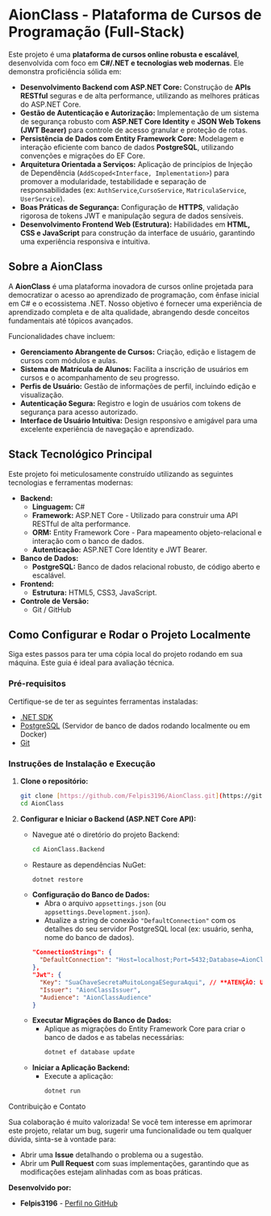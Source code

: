 
#  AionClass - Plataforma de Cursos de Programação (Full-Stack)

Este projeto é uma **plataforma de cursos online robusta e escalável**, desenvolvida com foco em **C#/.NET e tecnologias web modernas**. Ele demonstra proficiência sólida em:

* **Desenvolvimento Backend com ASP.NET Core:** Construção de **APIs RESTful** seguras e de alta performance, utilizando as melhores práticas do ASP.NET Core.
* **Gestão de Autenticação e Autorização:** Implementação de um sistema de segurança robusto com **ASP.NET Core Identity** e **JSON Web Tokens (JWT Bearer)** para controle de acesso granular e proteção de rotas.
* **Persistência de Dados com Entity Framework Core:** Modelagem e interação eficiente com banco de dados **PostgreSQL**, utilizando convenções e migrações do EF Core.
* **Arquitetura Orientada a Serviços:** Aplicação de princípios de Injeção de Dependência (`AddScoped<Interface, Implementation>`) para promover a modularidade, testabilidade e separação de responsabilidades (ex: `AuthService`,`CursoService`, `MatriculaService`, `UserService`).
* **Boas Práticas de Segurança:** Configuração de **HTTPS**, validação rigorosa de tokens JWT e manipulação segura de dados sensíveis.
* **Desenvolvimento Frontend Web (Estrutura):** Habilidades em **HTML, CSS e JavaScript** para construção da interface de usuário, garantindo uma experiência responsiva e intuitiva.

##  Sobre a AionClass

A **AionClass** é uma plataforma inovadora de cursos online projetada para democratizar o acesso ao aprendizado de programação, com ênfase inicial em C# e o ecossistema .NET.
Nosso objetivo é fornecer uma experiência de aprendizado completa e de alta qualidade, abrangendo desde conceitos fundamentais até tópicos avançados.

Funcionalidades chave incluem:

* **Gerenciamento Abrangente de Cursos:** Criação, edição e listagem de cursos com módulos e aulas.
* **Sistema de Matrícula de Alunos:** Facilita a inscrição de usuários em cursos e o acompanhamento de seu progresso.
* **Perfis de Usuário:** Gestão de informações de perfil, incluindo edição e visualização.
* **Autenticação Segura:** Registro e login de usuários com tokens de segurança para acesso autorizado.
* **Interface de Usuário Intuitiva:** Design responsivo e amigável para uma excelente experiência de navegação e aprendizado.

##  Stack Tecnológico Principal

Este projeto foi meticulosamente construído utilizando as seguintes tecnologias e ferramentas modernas:

* **Backend:**
    * **Linguagem:** C#
    * **Framework:** ASP.NET Core  - Utilizado para construir uma API RESTful de alta performance.
    * **ORM:** Entity Framework Core - Para mapeamento objeto-relacional e interação com o banco de dados.
    * **Autenticação:** ASP.NET Core Identity e JWT Bearer.
* **Banco de Dados:**
    * **PostgreSQL:** Banco de dados relacional robusto, de código aberto e escalável.
* **Frontend:**
    * **Estrutura:** HTML5, CSS3, JavaScript.
* **Controle de Versão:**
    * Git / GitHub

##  Como Configurar e Rodar o Projeto Localmente

Siga estes passos para ter uma cópia local do projeto rodando em sua máquina. Este guia é ideal para avaliação técnica.

### Pré-requisitos

Certifique-se de ter as seguintes ferramentas instaladas:

* [.NET SDK](https://dotnet.microsoft.com/download) 
* [PostgreSQL](https://www.postgresql.org/download/) (Servidor de banco de dados rodando localmente ou em Docker)
* [Git](https://git-scm.com/downloads)

### Instruções de Instalação e Execução

1.  **Clone o repositório:**
    ```bash
    git clone [https://github.com/Felpis3196/AionClass.git](https://github.com/Felpis3196/AionClass.git)
    cd AionClass
    ```

2.  **Configurar e Iniciar o Backend (ASP.NET Core API):**
    * Navegue até o diretório do projeto Backend:
        ```bash
        cd AionClass.Backend
        ```
    * Restaure as dependências NuGet:
        ```bash
        dotnet restore
        ```
    * **Configuração do Banco de Dados:**
        * Abra o arquivo `appsettings.json` (ou `appsettings.Development.json`).
        * Atualize a string de conexão `"DefaultConnection"` com os detalhes do seu servidor PostgreSQL local (ex: usuário, senha, nome do banco de dados).
        ```json
        "ConnectionStrings": {
          "DefaultConnection": "Host=localhost;Port=5432;Database=AionClassDb;Username=your_user;Password=your_password"
        },
        "Jwt": {
          "Key": "SuaChaveSecretaMuitoLongaESeguraAqui", // **ATENÇÃO: Use uma chave complexa e real em produção, mas para teste local pode ser provisória.**
          "Issuer": "AionClassIssuer",
          "Audience": "AionClassAudience"
        }
        ```
    * **Executar Migrações do Banco de Dados:**
        * Aplique as migrações do Entity Framework Core para criar o banco de dados e as tabelas necessárias:
            ```bash
            dotnet ef database update
            ```
    * **Iniciar a Aplicação Backend:**
        * Execute a aplicação:
            ```bash
            dotnet run
            ```

Contribuição e Contato

Sua colaboração é muito valorizada! Se você tem interesse em aprimorar este projeto, relatar um bug, sugerir uma funcionalidade ou tem qualquer dúvida, sinta-se à vontade para:

* Abrir uma **Issue** detalhando o problema ou a sugestão.
* Abrir um **Pull Request** com suas implementações, garantindo que as modificações estejam alinhadas com as boas práticas.

**Desenvolvido por:**

* **Felpis3196** - [Perfil no GitHub](https://github.com/Felpis3196)


